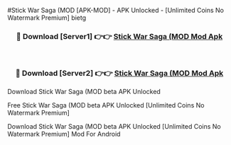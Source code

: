 #Stick War Saga (MOD [APK-MOD] - APK Unlocked - [Unlimited Coins No Watermark Premium] bietg



<div align="center">

<h3>🔴 Download [Server1] 👉👉 <a href="https://momento.my/?title=Stick_War_Saga_(MOD">Stick War Saga (MOD Mod Apk</a></h3><br>

<h3>🔴 Download [Server2] 👉👉 <a href="https://momento.my/?title=Stick_War_Saga_(MOD">Stick War Saga (MOD Mod Apk</a></h3>
</div>



Download Stick War Saga (MOD beta APK Unlocked

Free Stick War Saga (MOD beta APK Unlocked [Unlimited Coins No Watermark Premium]

Download Stick War Saga (MOD beta APK Unlocked [Unlimited Coins No Watermark Premium] Mod For Android
